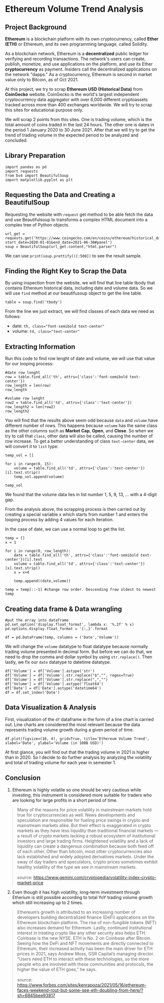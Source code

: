 # Ethereum Volume Trend Analysis

## Project Background

**Ethereum** is a blockchain platform with its own cryptocurrency, called **Ether (ETH)** or Ethereum, and its own programming language, called Solidity. 

As a blockchain network, Ethereum is a **decentralized** public ledger for verifying and recording transactions. The network's users can create, publish, monetize, and use applications on the platform, and use its Ether **cryptocurrency** as payment. Insiders call the decentralized applications on the network "dapps." As a cryptocurrency, Ethereum is second in market value only to Bitcoin, as of Oct 2021.

At this project, we try to scrap **Ethereum USD (Historical Data)** from **CoinGecko** website. CoinGecko is the world's largest independent cryptocurrency data aggregator with over 6,000 different cryptoassets tracked across more than 400 exchanges worldwide. We will try to scrap this sites for educational purpose only.

We will scrap 2 points from this sites. One is trading volume, which is the total amount of coins traded in the last 24 hours. The other one is dates in the period 1 January 2020 to 30 June 2021. After that we will try to get the trend of trading volume in the expected period to be analyzed and concluded.

## Library Preparation
```
import pandas as pd
import requests
from bs4 import BeautifulSoup
import matplotlib.pyplot as plt
```

## Requesting the Data and Creating a BeautifulSoup
Requesting the website with `request` get method to be able fetch the data and use Beautifulsoup to transforms a complex HTML document into a complex tree of Python objects.
```
url_get = requests.get('https://www.coingecko.com/en/coins/ethereum/historical_data/usd?start_date=2020-01-01&end_date=2021-06-30#panel')
soup = BeautifulSoup(url_get.content,"html.parser")
```
We can use `print(soup.prettify()[:500])` to see the result sample.

## Finding the Right Key to Scrap the Data
By using inspection from the website, we will find that line table tbody that contains Ethereum historical data, including date and volume data. So we will use `find` method at our beautifusoup object to get the line table.
```
table = soup.find('tbody')
```
From the line we just extract, we will find classes of each data we need as follows:
- date: `th, class="font-semibold text-center"`
- volume: `td, class="text-center"`

## Extracting Information
Run this code to find row lenght of date and volume, we will use that value for our looping process:
```
#date row lenght
row = table.find_all('th', attrs={'class':'font-semibold text-center'})
row_length = len(row)
row_length
```
```
#volume row lenght
row2 = table.find_all('td', attrs={'class':'text-center'})
row_length2 = len(row2)
row_length2
```
You will find that the results above seem odd because `data` and `volume` have different number of rows. This happens because `volume` has the same class as the other columns such as **Market Cap**, **Open**, and **Close**. So when we try to call that `class`, other data will also be called, causing the number of row increase. To get a better understanding of class `text-center` data, we will convert it to `list` type:
```
temp_vol = []

for i in range(0, 15):
    volume = table.find_all('td', attrs={'class':'text-center'})[i].text.strip()
    temp_vol.append(volume)

temp_vol
```
We found that the volume data lies in list number 1, 5, 9, 13, ... with a 4-digit gap.

From the analysis above, the scrapping process is then carried out by creating a special variable x which starts from number 1 and enters the looping process by adding 4 values for each iteration.

In the case of date, we can use a normal loop to get the list.
```
temp = []
x = 1

for i in range(0, row_length):
    date = table.find_all('th', attrs={'class':'font-semibold text-center'})[i].text
    volume = table.find_all('td', attrs={'class':'text-center'})[x].text.strip()
    x = x+4
    
    temp.append((date,volume))

temp = temp[::-1] #change row order. Descending frow oldest to newest
temp
```

## Creating data frame & Data wrangling
```
#put the array into dataframe
pd.set_option('display.float_format', lambda x: '%.2f' % x)
pd.options.display.float_format = '{:,}'.format

df = pd.DataFrame(temp, columns = ('Date','Volume'))
```

We will change the `volume` datatype to float datatype because normally trading volume presented in decimal form. But before we can do that, we need to drop the comma and dollar symbol by using `str.replace()`. Then lastly, we fix our `date` datatype to datetime datatype.
```
df['Volume'] = df['Volume'].astype('str')
df['Volume'] = df['Volume'].str.replace("$","", regex=True)
df['Volume'] = df['Volume'].str.replace(",","")
df['Volume'] = df['Volume'].astype('float64')
df['Date'] = df['Date'].astype('datetime64')
df = df.set_index('Date')
```

## Data Visualization & Analysis
First, visualization of the `df` dataframe in the form of a line chart is carried out. Line charts are considered the most relevant because the data represents trading volume growth during a given period of time.
```
df.plot(figsize=(16, 4), grid=True, title='Ethereum Volume Trend', xlabel='Date', ylabel='Volume (in 100B USD)')
```
At first glance, you will find out that the trading volume in 2021 is higher than in 2020. So I decide to do further analysis by analyzing the volatility and total of trading volume for each year in semester 1.

## Conclusion
1. Ethereum is highly volatile so one should be very cautious while investing, this instrument is considered more suitable for traders who are looking for large profits in a short period of time.
>Many of the reasons for price volatility in mainstream markets hold true for cryptocurrencies as well. News developments and speculation are responsible for fueling price swings in crypto and mainstream markets alike. But their effect is exaggerated in crypto markets as they have less liquidity than traditional financial markets — a result of crypto markets lacking a robust ecosystem of institutional investors and large trading firms. Heightened volatility and a lack of liquidity can create a dangerous combination because both feed off of each other. Other than bitcoin, most other cryptocurrencies also lack established and widely adopted derivatives markets. Under the sway of day traders and speculators, crypto prices sometimes exhibit healthy volatility of the type we see in mainstream markets.
\
\
source: https://www.gemini.com/cryptopedia/volatility-index-crypto-market-price

2. Even though it has high volatility, long-term investment through Etherium is still possible according to total YoY trading volume growth which still increasing up to 2 times. 
>Ethereum’s growth is attributed to an increasing number of developers building decentralized finance (DeFi) applications on the Ethereum blockchain platform. The rise of non-fungible tokens (NFT) also increases demand for Ethereum. Lastly, continued institutional interest in treating crypto like any other security also helps ETH. Coinbase is the new NYSE. ETH is No. 2 on Coinbase after Bitcoin. Seeing how the DeFi and NFT movements are directly connected to Ethereum, their increased activity has been the main driver for ETH prices in 2021, says Andrew Moss, GSR Capital’s managing director. “Users need ETH to interact with these technologies, so the more people who are involved with these communities and protocols, the higher the value of ETH goes,” he says.
\
\
source: https://www.forbes.com/sites/kenrapoza/2021/05/16/ethereum-faces-weekend-rout-but-some-see-eth-doubling-from-here/?sh=6845bee93817
